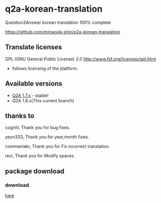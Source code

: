 # q2a-korean-translation

Question2Answer korean translation 100% complete

<https://github.com/minwook-shin/q2a-korean-translation>

## Translate licenses

GPL (GNU General Public License) 2.0
<http://www.fsf.org/licenses/gpl.html>

* follows licensing of the platform.

## Available versions

* [Q2A 1.7.x](https://github.com/minwook-shin/q2a-korean-translation/tree/1.7-backup) - stable!
* Q2A 1.8.x(This current branch)

## thanks to

cogniti,		Thank you for bug fixes. 

yeon333,		Thank you for year,month fixes.

commaniakr,		Thank you for Fix incorrect translation.

revi,		Thank you for Modify spaces

## package download

### download 

[here](https://github.com/minwook-shin/q2a-korean-translation/archive/master.zip)
